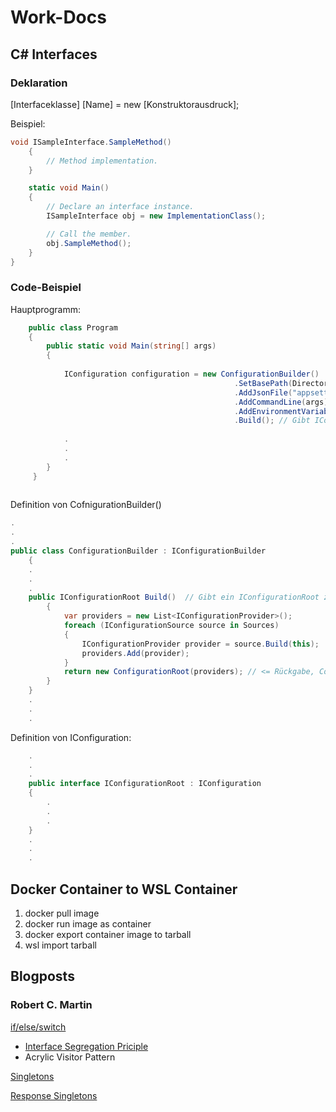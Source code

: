 # Work-Docs
## C# Interfaces
### Deklaration
[Interfaceklasse] [Name] = new [Konstruktorausdruck];

Beispiel:
```c#
void ISampleInterface.SampleMethod()
    {
        // Method implementation.
    }

    static void Main()
    {
        // Declare an interface instance.
        ISampleInterface obj = new ImplementationClass();

        // Call the member.
        obj.SampleMethod();
    }
}
```
### Code-Beispiel
Hauptprogramm:
```c#
    public class Program
    {
        public static void Main(string[] args)
        {
           
            IConfiguration configuration = new ConfigurationBuilder()
                                                  .SetBasePath(Directory.GetCurrentDirectory())
                                                  .AddJsonFile("appsettings.json", optional: false)
                                                  .AddCommandLine(args)
                                                  .AddEnvironmentVariables()
                                                  .Build(); // Gibt IConfiguration zurück
                                                              
            .
            .
            .
        }
     }
        
```
Definition von CofnigurationBuilder()
```c#
.
.
.
public class ConfigurationBuilder : IConfigurationBuilder
    {
    .
    .
    .
    public IConfigurationRoot Build()  // Gibt ein IConfigurationRoot zurück
        {
            var providers = new List<IConfigurationProvider>();
            foreach (IConfigurationSource source in Sources)
            {
                IConfigurationProvider provider = source.Build(this);
                providers.Add(provider);
            }
            return new ConfigurationRoot(providers); // <= Rückgabe, ConfigurationRoot muss ein IConfiguration Root sein.
        }
    }
    .
    .
    .
```

Definition von IConfiguration:

```c#
    .
    .
    .
    public interface IConfigurationRoot : IConfiguration
    {
        .
        .
        .
    }
    .
    .
    .
```
## Docker Container to WSL Container
1. docker pull image
2. docker run image as container
3. docker export container image to tarball
4. wsl import tarball




## Blogposts
### Robert C. Martin

[if/else/switch](http://blog.cleancoder.com/uncle-bob/2021/03/06/ifElseSwitch.html)
- [Interface Segregation Priciple](https://reflectoring.io/interface-segregation-principle/)
- Acrylic Visitor Pattern

[Singletons](https://blog.cleancoder.com/uncle-bob/2015/07/01/TheLittleSingleton.html)

[Response Singletons](http://blog.cleancoder.com/uncle-bob/2015/07/05/PatternPushers.html)

